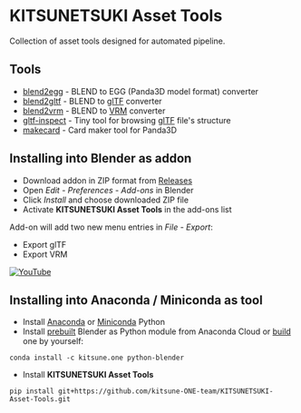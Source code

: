 KITSUNETSUKI Asset Tools
========================

Collection of asset tools designed for automated pipeline.


Tools
-----

* [blend2egg](blend2egg.md) - BLEND to EGG (Panda3D model format) converter
* [blend2gltf](blend2gltf.md) - BLEND to [glTF](https://github.com/KhronosGroup/glTF) converter
* [blend2vrm](blend2vrm.md) - BLEND to [VRM](https://vrm.dev/) converter
* [gltf-inspect](gltf-inspect.md) - Tiny tool for browsing [glTF](https://github.com/KhronosGroup/glTF) file's structure
* [makecard](makecard.md) - Card maker tool for Panda3D


Installing into Blender as addon
--------------------------------

* Download addon in ZIP format from [Releases](https://github.com/kitsune-ONE-team/KITSUNETSUKI-Asset-Tools/releases)
* Open _Edit_ - _Preferences_ - _Add-ons_ in Blender
* Click _Install_ and choose downloaded ZIP file
* Activate **KITSUNETSUKI Asset Tools** in the add-ons list

Add-on will add two new menu entries in _File_ - _Export_:

* Export glTF
* Export VRM

[![YouTube](http://img.youtube.com/vi/B-bRDg-Odco/0.jpg)](https://www.youtube.com/watch?v=B-bRDg-Odco)


Installing into Anaconda / Miniconda as tool
--------------------------------------------

* Install [Anaconda](https://www.anaconda.com/products/individual) or [Miniconda](https://docs.conda.io/en/latest/miniconda.html) Python
* Install [prebuilt](https://anaconda.org/kitsune.ONE/python-blender) Blender as Python module from Anaconda Cloud or [build](https://github.com/kitsune-ONE-team/KITSUNETSUKI-SDK/tree/master/conda/blender) one by yourself:

```
conda install -c kitsune.one python-blender
```

* Install **KITSUNETSUKI Asset Tools**

```
pip install git+https://github.com/kitsune-ONE-team/KITSUNETSUKI-Asset-Tools.git
```
